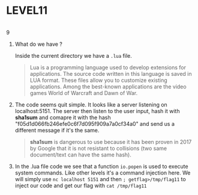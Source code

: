 # LEVEL11

######
 9
1. What do we have ?

    Inside the current directory we have a `.lua` file.
    >Lua is a programming language used to develop extensions for applications. The source code written in this language is saved in LUA format. These files allow you to customize existing applications. Among the best-known applications are the video games World of Warcraft and Dawn of War.

2. The code seems quit simple. It looks like a server listening on localhost:5151. The server then listen to the user input, hash it with **sha1sum** and comapre it with the hash "f05d1d066fb246efe0c6f7d095f909a7a0cf34a0" and send us a different message if it's the same.
    >**sha1sum** is dangerous to use because it has been proven in 2017 by Google that it is not resistant to collisions (two same document/text can have the same hash).

3. In the .lua file code we see that a function `io.popen` is used to execute system commands. Like other levels it's a command injection here. We will simply use `nc localhost 5151` and then `; getflag>/tmp/flag11` to inject our code and get our flag with `cat /tmp/flag11`